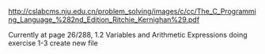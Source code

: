 http://cslabcms.nju.edu.cn/problem_solving/images/c/cc/The_C_Programming_Language_%282nd_Edition_Ritchie_Kernighan%29.pdf

Currently at page 26/288, 1.2 Variables and Arithmetic Expressions
doing exercise 1-3
create new file
